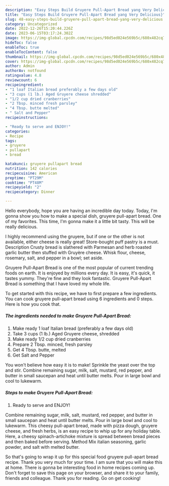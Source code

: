 ```yaml
---
description: "Easy Steps Build Gruyere Pull-Apart Bread yang Very Delicious}"
title: "Easy Steps Build Gruyere Pull-Apart Bread yang Very Delicious}"
slug: 48-easy-steps-build-gruyere-pull-apart-bread-yang-very-delicious
category: Uncategorized
date: 2022-12-26T15:20:44.226Z
date: 2023-06-15T03:17:24.302Z
image: https://img-global.cpcdn.com/recipes/98d5ed024e569b5c/680x482cq70/gruyere-pull-apart-bread-recipe-main-photo.jpg
hideToc: false
enableToc: true
enableTocContent: false
thumbnail: https://img-global.cpcdn.com/recipes/98d5ed024e569b5c/680x482cq70/gruyere-pull-apart-bread-recipe-main-photo.jpg
cover: https://img-global.cpcdn.com/recipes/98d5ed024e569b5c/680x482cq70/gruyere-pull-apart-bread-recipe-main-photo.jpg
author: Admin
authorAv: notfound
ratingvalue: 4.8
reviewcount: 6
recipeingredient:
- "1 loaf Italian bread preferably a few days old"
- "3 cups (1 lb.) Aged Gruyere cheese shredded"
- "1/2 cup dried cranberries"
- "2 Tbsp. minced fresh parsley"
- "4 Tbsp. butte melted"
- " Salt and Pepper"
recipeinstructions:

- "Ready to serve and ENJOY!"
categories:
- Recipe
tags:
- gruyere
- pullapart
- bread

katakunci: gruyere pullapart bread 
nutrition: 142 calories
recipecuisine: American
preptime: "PT29M"
cooktime: "PT48M"
recipeyield: "2"
recipecategory: Dinner

---
```



Hello everybody, hope you are having an incredible day today. Today, I'm gonna show you how to make a special dish, gruyere pull-apart bread. One of my favorites. This time, I'm gonna make it a little bit tasty. This will be really delicious.

I highly recommend using the gruyere, but if one or the other is not available, either cheese is really great! Store-bought puff pastry is a must. Description Crusty bread is slathered with Parmesan and herb roasted garlic butter then stuffed with Gruyère cheese. Whisk flour, cheese, rosemary, salt, and pepper in a bowl; set aside.

Gruyere Pull-Apart Bread is one of the most popular of current trending foods on earth. It is enjoyed by millions every day. It is easy, it's quick, it tastes yummy. They're fine and they look fantastic. Gruyere Pull-Apart Bread is something that I have loved my whole life.


To get started with this recipe, we have to first prepare a few ingredients. You can cook gruyere pull-apart bread using 6 ingredients and 0 steps. Here is how you cook that.

<!--inarticleads1-->

##### The ingredients needed to make Gruyere Pull-Apart Bread:

1. Make ready 1 loaf Italian bread (preferably a few days old)
1. Take 3 cups (1 lb.) Aged Gruyere cheese, shredded
1. Make ready 1/2 cup dried cranberries
1. Prepare 2 Tbsp. minced, fresh parsley
1. Get 4 Tbsp. butte, melted
1. Get  Salt and Pepper


You won&#39;t believe how easy it is to make! Sprinkle the yeast over the top and stir. Combine remaining sugar, milk, salt, mustard, red pepper, and butter in small saucepan and heat until butter melts. Pour in large bowl and cool to lukewarm. 

<!--inarticleads2-->

##### Steps to make Gruyere Pull-Apart Bread:


1. Ready to serve and ENJOY!

Combine remaining sugar, milk, salt, mustard, red pepper, and butter in small saucepan and heat until butter melts. Pour in large bowl and cool to lukewarm. This cheesy pull-apart bread, made with pizza dough, gruyere cheese, and fresh herbs, is an easy recipe to whip up for any holiday table. Here, a cheesy spinach-artichoke mixture is spread between bread pieces and then baked before serving. Method Mix italian seasoning, garlic powder, and salt with melted butter. 

So that's going to wrap it up for this special food gruyere pull-apart bread recipe. Thank you very much for your time. I am sure that you will make this at home. There is gonna be interesting food in home recipes coming up. Don't forget to save this page on your browser, and share it to your family, friends and colleague. Thank you for reading. Go on get cooking!
